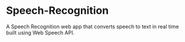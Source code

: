 # Speech-Recognition
A Speech Recognition web app that converts speech to text in real time built using Web Speech API.
